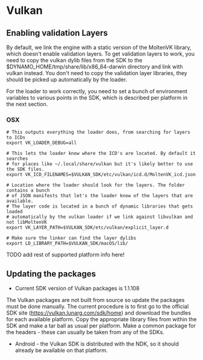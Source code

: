 # Vulkan

## Enabling validation Layers

By default, we link the engine with a static version of the MoltenVK library, which doesn't
enable validation layers. To get validation layers to work, you need to copy the vulkan dylib files
from the SDK to the $DYNAMO_HOME/tmp/share/lib/x86_64-darwin directory and link with vulkan instead.
You don't need to copy the validation layer libraries, they should be picked up automatically
by the loader.

For the loader to work correctly, you need to set a bunch of environment variables to various
points in the SDK, which is described per platform in the next section.

### OSX

```
# This outputs everything the loader does, from searching for layers to ICDs
export VK_LOADER_DEBUG=all

# This lets the loader know where the ICD's are located. By default it searches
# for places like ~/.local/share/vulkan but it's likely better to use the SDK files.
export VK_ICD_FILENAMES=$VULKAN_SDK/etc/vulkan/icd.d/MoltenVK_icd.json

# Location where the loader should look for the layers. The folder contains a bunch
# of JSON manifests that let's the loader know of the layers that are available.
# The layer code is located in a bunch of dynamic libraries that gets loaded
# automatically by the vulkan loader if we link against libvulkan and not libMoltenVK
export VK_LAYER_PATH=$VULKAN_SDK/etc/vulkan/explicit_layer.d

# Make sure the linker can find the layer dylibs
export LD_LIBRARY_PATH=$VULKAN_SDK/macOS/lib/
```

TODO add rest of supported platform info here!

## Updating the packages

* Current SDK version of Vulkan packages is 1.1.108

The Vulkan packages are not built from source so update the packages must be done manually.
The current procedure is to first go to the official SDK site (https://vulkan.lunarg.com/sdk/home) and
download the bundles for each available platform. Copy the appropriate library files from within the SDK and make
a tar ball as usual per platform. Make a common package for the headers - these can usually be taken from any of the SDKs.

* Android - the Vulkan SDK is distributed with the NDK, so it should already be available on that platform.
